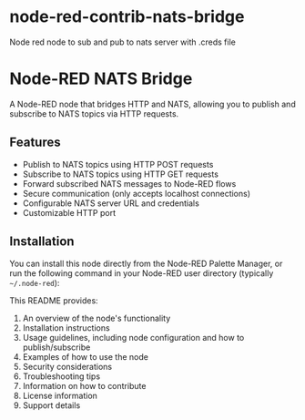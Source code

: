 # node-red-contrib-nats-bridge
Node red node to sub and pub to nats server with .creds file

# Node-RED NATS Bridge

A Node-RED node that bridges HTTP and NATS, allowing you to publish and subscribe to NATS topics via HTTP requests.

## Features

- Publish to NATS topics using HTTP POST requests
- Subscribe to NATS topics using HTTP GET requests
- Forward subscribed NATS messages to Node-RED flows
- Secure communication (only accepts localhost connections)
- Configurable NATS server URL and credentials
- Customizable HTTP port

## Installation

You can install this node directly from the Node-RED Palette Manager, or run the following command in your Node-RED user directory (typically `~/.node-red`):

This README provides:

1. An overview of the node's functionality
2. Installation instructions
3. Usage guidelines, including node configuration and how to publish/subscribe
4. Examples of how to use the node
5. Security considerations
6. Troubleshooting tips
7. Information on how to contribute
8. License information
9. Support details
